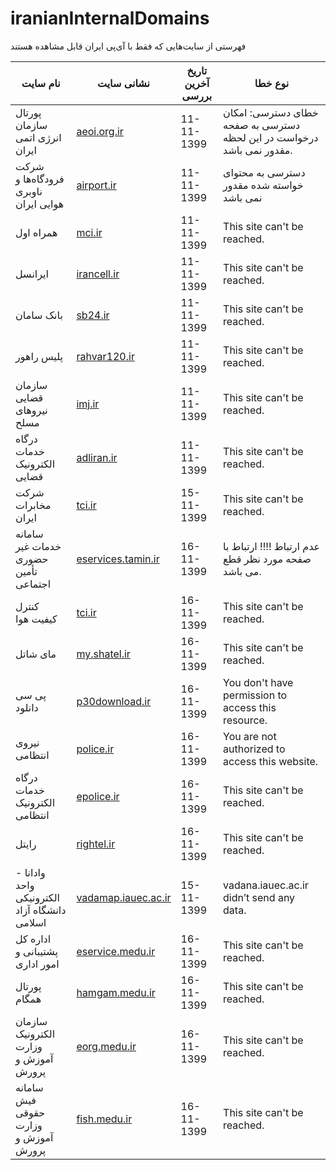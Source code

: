# iranianInternalDomains
فهرستی از سایت‌هایی که فقط با آی‌پی ایران قابل مشاهده هستند


  
| نام سایت | نشانی سایت | تاریخ آخرین بررسی | نوع خطا |
| ---- | ---- | ---- | --- |
| پورتال سازمان انرژی اتمی ایران | [aeoi.org.ir](https://aeoi.org.ir) | 11-11-1399 | خطای دسترسی: امکان دسترسی به صفحه درخواست در این لحظه مقدور نمی باشد.  |
| شرکت فرودگاه‌ها و ناوبری هوایی ایران | [airport.ir](https://airport.ir) | 11-11-1399 | دسترسی به محتوای خواسته شده مقدور نمی باشد |
| همراه اول | [mci.ir](https://mci.ir) | 11-11-1399 | This site can't be reached. |
| ایرانسل | [irancell.ir](https://irancell.ir) | 11-11-1399 | This site can't be reached. |
| بانک سامان | [sb24.ir](https://sb24.ir) | 11-11-1399 | This site can't be reached. |
| پلیس راهور | [rahvar120.ir](https://rahvar120.ir) | 11-11-1399 | This site can't be reached. |
| سازمان قضایی نیروهای مسلح | [imj.ir](http://imj.ir) | 11-11-1399 | This site can't be reached. |
| درگاه خدمات الکترونیک قضایی | [adliran.ir](https://adliran.ir) | 11-11-1399 | This site can't be reached. |
| شرکت مخابرات ایران | [tci.ir](https://tci.ir/) | 15-11-1399 | This site can't be reached. |
| سامانه خدمات غیر حضوری تأمین اجتماعی | [eservices.tamin.ir](https://eservices.tamin.ir/) | 16-11-1399 | عدم ارتباط !!!! ارتباط با صفحه مورد نظر قطع می باشد. |
| کنترل کیفیت هوا | [tci.ir](https://airnow.tehran.ir/) | 16-11-1399 | This site can't be reached. |
| مای شاتل | [my.shatel.ir](https://my.shatel.ir) | 16-11-1399 | This site can't be reached. |
| پی سی دانلود | [p30download.ir](https://p30download.ir) | 16-11-1399 | You don't have permission to access this resource. |
| نیروی انتظامی | [police.ir](https://police.ir/) | 16-11-1399 | You are not authorized to access this website.|
| درگاه خدمات الکترونیک انتظامی | [epolice.ir](https://epolice.ir/) | 16-11-1399 | This site can't be reached.|
| رایتل | [rightel.ir](https://www.rightel.ir/) | 16-11-1399 | This site can't be reached. |
| وادانا - واحد الکترونیکی دانشگاه آزاد اسلامی | [vadamap.iauec.ac.ir](https://vadamap.iauec.ac.ir/) | 15-11-1399 | vadana.iauec.ac.ir didn’t send any data. |
| اداره کل پشتیبانی و امور اداری | [eservice.medu.ir](https://eservice.medu.ir) | 16-11-1399 | This site can't be reached. |
| پورتال همگام | [hamgam.medu.ir](https://hamgam.medu.ir) | 16-11-1399 | This site can't be reached. |
| سازمان الکترونیک وزارت آموزش و پرورش | [eorg.medu.ir](https://eorg.medu.ir) | 16-11-1399 | This site can't be reached. |
| سامانه فیش حقوقی وزارت آموزش و پرورش | [fish.medu.ir](https://fish.medu.ir) | 16-11-1399 | This site can't be reached. |